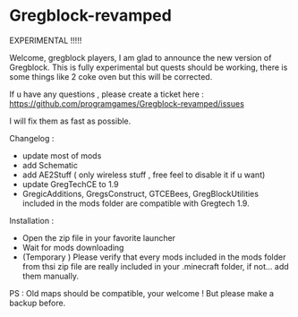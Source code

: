 ﻿# Gregblock-revamped

EXPERIMENTAL !!!!! 

Welcome, gregblock players, I am glad to announce the new version of Gregblock.
This is fully experimental but quests should be working, there is some things like 2 coke oven but this will be corrected.

If u have any questions , please create a ticket here : https://github.com/programgames/Gregblock-revamped/issues

I will fix them as fast as possible.


Changelog :
- update most of mods
- add Schematic
- add AE2Stuff ( only wireless stuff , free feel to disable it if u want)
- update GregTechCE to 1.9
- GregicAdditions, GregsConstruct, GTCEBees, GregBlockUtilities included in the mods folder are compatible with Gregtech 1.9.

Installation : 

- Open the zip file in your favorite launcher
- Wait for mods downloading
- (Temporary ) Please verify that every mods included in the mods folder from thsi zip file are really included in your .minecraft folder, if not... add them manually.

PS : Old maps should be compatible, your welcome ! But please make a backup before.
